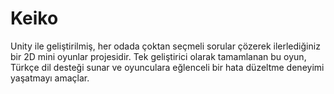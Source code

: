 # Keiko
Unity ile geliştirilmiş, her odada çoktan seçmeli sorular çözerek ilerlediğiniz bir 2D mini oyunlar projesidir. Tek geliştirici olarak tamamlanan bu oyun, Türkçe dil desteği sunar ve oyunculara eğlenceli bir hata düzeltme deneyimi yaşatmayı amaçlar.

